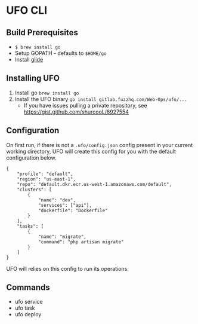 # UFO CLI

## Build Prerequisites
  - `$ brew install go`
  - Setup GOPATH - defaults to `$HOME/go`
  - Install [glide](https://github.com/Masterminds/glide)

## Installing UFO
1. Install go `brew install go`
1. Install the UFO binary `go install gitlab.fuzzhq.com/Web-Ops/ufo/...`
    * If you have issues pulling a private repository, see https://gist.github.com/shurcooL/6927554

## Configuration

On first run, if there is not a `.ufo/config.json` config present in your current working directory, UFO will create this config for you with the default configuration below.

```
{
	"profile": "default",
	"region": "us-east-1",
	"repo": "default.dkr.ecr.us-west-1.amazonaws.com/default",
	"clusters": [
		{
			"name": "dev",
			"services": ["api"],
			"dockerfile": "Dockerfile"
		}
	],
	"tasks": [
		{
			"name": "migrate",
			"command": "php artisan migrate"
		}
	]
}
```

UFO will relies on this config to run its operations.

## Commands

- ufo service
- ufo task
- ufo deploy
